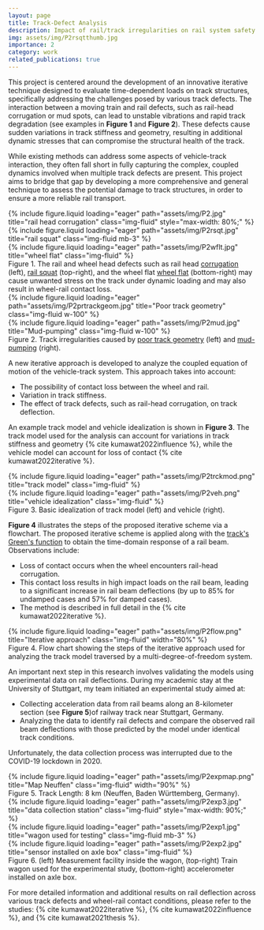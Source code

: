 ```yaml
---
layout: page
title: Track-Defect Analysis
description: Impact of rail/track irregularities on rail system safety
img: assets/img/P2rsqtthumb.jpg
importance: 2
category: work
related_publications: true
---
```


<p>
    This project is centered around the development of an innovative iterative technique designed to evaluate time-dependent loads on track structures, specifically addressing the challenges posed by various track defects. The interaction between a moving train and rail defects, such as rail-head corrugation or mud spots, can lead to unstable vibrations and rapid track degradation (see examples in <strong>Figure 1</strong> and <strong>Figure 2</strong>). These defects cause sudden variations in track stiffness and geometry, resulting in additional dynamic stresses that can compromise the structural health of the track.
</p>
<p>
    While existing methods can address some aspects of vehicle-track interaction, they often fall short in fully capturing the complex, coupled dynamics involved when multiple track defects are present. This project aims to bridge that gap by developing a more comprehensive and general technique to assess the potential damage to track structures, in order to ensure a more reliable rail transport.
</p>

<div class="row justify-content-center align-items-center">
    <div class="col-sm-4 d-flex justify-content-center">
        {% include figure.liquid loading="eager" path="assets/img/P2.jpg" title="rail head corrugation" class="img-fluid" style="max-width: 80%;" %}
    </div>
    <div class="col-sm-4">
        <div class="d-flex justify-content-center">
            {% include figure.liquid loading="eager" path="assets/img/P2rsqt.jpg" title="rail squat" class="img-fluid mb-3" %}
        </div>
        <div class="d-flex justify-content-center">
            {% include figure.liquid loading="eager" path="assets/img/P2wflt.jpg" title="wheel flat" class="img-fluid" %}
        </div>
    </div>
</div>
<div class="caption text-center mt-3">
    Figure 1. The rail and wheel head defects such as rail head <a href="https://www.jstage.jst.go.jp/article/jmtl/3/1/3_1_154/_article" target="_blank">corrugation</a> (left), <a href="https://mp.nl/en/solution/sound-measurements-board-train-detecting-rail-defects" target="_blank">rail squat</a> (top-right), and the wheel flat <a href="https://en.wikipedia.org/wiki/Flat_spot" target="_blank">wheel flat</a> (bottom-right) may cause unwanted stress on the track under dynamic loading and may also result in wheel-rail contact loss.
</div>

<div class="row d-flex align-items-end">
    <div class="col-md-6 mt-3 mt-md-0">
        {% include figure.liquid loading="eager" path="assets/img/P2prtrackgeom.jpg" title="Poor track geometry" class="img-fluid w-100" %}
    </div>
    <div class="col-md-6 mt-3 mt-md-0">
        {% include figure.liquid loading="eager" path="assets/img/P2mud.jpg" title="Mud-pumping" class="img-fluid w-100" %}
    </div>
</div>
<div class="caption">
    Figure 2. Track irregularities caused by <a href="https://railgallery.wongm.com/atsb.gov.au" target="_blank">poor track geometry</a> (left) and <a href="https://railgallery.wongm.com/" target="_blank">mud-pumping</a> (right).
</div>

  
<p>
    A new iterative approach is developed to analyze the coupled equation of motion of the vehicle-track system. This approach takes into account:
</p>

<ul>
    <li>The possibility of contact loss between the wheel and rail.</li>
    <li>Variation in track stiffness.</li>
    <li>The effect of track defects, such as rail-head corrugation, on track deflection.</li>
</ul>

<p>
    An example track model and vehicle idealization is shown in <strong>Figure 3</strong>. The track model used for the analysis can account for variations in track stiffness and geometry {% cite kumawat2022influence %}, while the vehicle model can account for loss of contact {% cite kumawat2022iterative %}.
</p>

<div class="row d-flex align-items-end">
    <div class="col-sm mt-3 mt-md-0">
        {% include figure.liquid loading="eager" path="assets/img/P2trckmod.png" title="track model" class="img-fluid" %}
    </div>
    <div class="col-sm mt-3 mt-md-0">
        {% include figure.liquid loading="eager" path="assets/img/P2veh.png" title="vehicle idealization" class="img-fluid" %}
    </div>
</div>
<div class="caption">
    Figure 3. Basic idealization of track model (left) and vehicle (right).
</div>

<p>
    <strong>Figure 4</strong> illustrates the steps of the proposed iterative scheme via a flowchart. The proposed iterative scheme is applied along with the <a href="https://aditi-kumawat.github.io/projects/3_project/" target="_blank">track's Green's function</a> to obtain the time-domain response of a rail beam. Observations include:
</p>

<ul>
    <li>Loss of contact occurs when the wheel encounters rail-head corrugation.</li>
    <li>This contact loss results in high impact loads on the rail beam, leading to a significant increase in rail beam deflections (by up to 85% for undamped cases and 57% for damped cases).</li>
    <li>The method is described in full detail in the {% cite kumawat2022iterative %}.</li>
</ul>

<div class="row">
    <div class="col-sm mt-3 mt-md-0 text-center">
        {% include figure.liquid loading="eager" path="assets/img/P2flow.png" title="Iterative approach" class="img-fluid" width="80%" %}
    </div>
</div>
<div class="caption text-center">
    Figure 4. Flow chart showing the steps of the iterative approach used for analyzing the track model traversed by a multi-degree-of-freedom system.
</div>

<p>
    An important next step in this research involves validating the models using experimental data on rail deflections. During my academic stay at the University of Stuttgart, my team initiated an experimental study aimed at:
</p>

<ul>
    <li>Collecting acceleration data from rail beams along an 8-kilometer section (see <strong>Figure 5</strong>)of railway track near Stuttgart, Germany.</li>
    <li>Analyzing the data to identify rail defects and compare the observed rail beam deflections with those predicted by the model under identical track conditions.</li>
</ul>

<p>
    Unfortunately, the data collection process was interrupted due to the COVID-19 lockdown in 2020.
</p>

<div class="row">
    <div class="col-sm mt-3 mt-md-0 text-center">
        {% include figure.liquid loading="eager" path="assets/img/P2expmap.png" title="Map Neuffen" class="img-fluid" width="90%" %}
    </div>
</div>
<div class="caption text-center">
    Figure 5. Track Length: 8 km (Neuffen, Baden Württemberg, Germany).
</div>

<div class="row justify-content-center align-items-center">
    <div class="col-sm-4 d-flex justify-content-center">
        {% include figure.liquid loading="eager" path="assets/img/P2exp3.jpg" title="data collection station" class="img-fluid" style="max-width: 90%;" %}
    </div>
    <div class="col-sm-4">
        <div class="d-flex justify-content-center">
            {% include figure.liquid loading="eager" path="assets/img/P2exp1.jpg" title="wagon used for testing" class="img-fluid mb-3" %}
        </div>
        <div class="d-flex justify-content-center">
            {% include figure.liquid loading="eager" path="assets/img/P2exp2.jpg" title="sensor installed on axle box" class="img-fluid" %}
        </div>
    </div>
</div>
<div class="caption text-center mt-3">
    Figure 6. (left) Measurement facility inside the wagon, (top-right) Train wagon used for the experimental study, (bottom-right) accelerometer installed on axle box.
</div>

<p>
    For more detailed information and additional results on rail deflection across various track defects and wheel-rail contact conditions, please refer to the studies: {% cite kumawat2022iterative %}, {% cite kumawat2022influence %}, and {% cite kumawat2021thesis %}.
</p>
 

